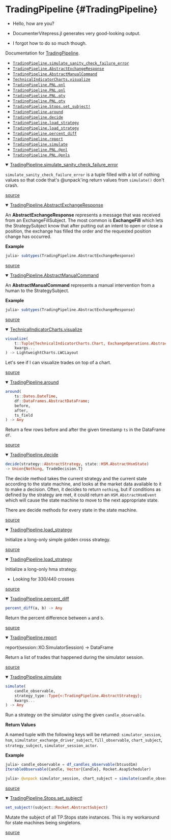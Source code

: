 


# TradingPipeline {#TradingPipeline}
- Hello, how are you?
  
- DocumenterVitepress.jl generates very good-looking output.
  
- I forgot how to do so much though.
  

Documentation for [TradingPipeline](https://github.com/g-gundam/TradingPipeline.jl).
- [`TradingPipeline.simulate_sanity_check_failure_error`](#TradingPipeline.simulate_sanity_check_failure_error)
- [`TradingPipeline.AbstractExchangeResponse`](#TradingPipeline.AbstractExchangeResponse)
- [`TradingPipeline.AbstractManualCommand`](#TradingPipeline.AbstractManualCommand)
- [`TechnicalIndicatorCharts.visualize`](#TechnicalIndicatorCharts.visualize-Tuple{Tuple{TechnicalIndicatorCharts.Chart,%20ExchangeOperations.AbstractSession}})
- [`TradingPipeline.PNL.pnl`](#TradingPipeline.PNL.pnl-Tuple{TradingPipeline.PNL.Short})
- [`TradingPipeline.PNL.pnl`](#TradingPipeline.PNL.pnl-Tuple{TradingPipeline.PNL.Long})
- [`TradingPipeline.PNL.qty`](#TradingPipeline.PNL.qty-Tuple{Contracts,%20Number})
- [`TradingPipeline.PNL.qty`](#TradingPipeline.PNL.qty-Tuple{Number,%20Number})
- [`TradingPipeline.Stops.set_subject!`](#TradingPipeline.Stops.set_subject!-Tuple{Rocket.AbstractSubject})
- [`TradingPipeline.around`](#TradingPipeline.around-Tuple{Dates.DateTime,%20DataFrames.AbstractDataFrame})
- [`TradingPipeline.decide`](#TradingPipeline.decide-Tuple{TradingPipeline.AbstractStrategy,%20TradingPipeline.MOS.Neutral})
- [`TradingPipeline.load_strategy`](#TradingPipeline.load_strategy-Tuple{Type{TradingPipeline.GoldenCrossStrategy}})
- [`TradingPipeline.load_strategy`](#TradingPipeline.load_strategy-Tuple{Type{TradingPipeline.HMAStrategy}})
- [`TradingPipeline.percent_diff`](#TradingPipeline.percent_diff-Tuple{Any,%20Any})
- [`TradingPipeline.report`](#TradingPipeline.report-Tuple{ExchangeOperations.SimulatorSession})
- [`TradingPipeline.simulate`](#TradingPipeline.simulate-Tuple{Any,%20Type{<:TradingPipeline.AbstractStrategy}})
- [`TradingPipeline.PNL.@pnl`](#TradingPipeline.PNL.@pnl-NTuple{4,%20Any})
- [`TradingPipeline.PNL.@pnls`](#TradingPipeline.PNL.@pnls-NTuple{4,%20Any})

<details class='jldocstring custom-block' open>
<summary><a id='TradingPipeline.simulate_sanity_check_failure_error' href='#TradingPipeline.simulate_sanity_check_failure_error'><span class="jlbinding">TradingPipeline.simulate_sanity_check_failure_error</span></a> <Badge type="info" class="jlObjectType jlConstant" text="Constant" /></summary>



`simulate_sanity_check_failure_error` is a tuple filled with a lot of nothing values so that code that&#39;s @unpack&#39;ing return values from `simulate()` don&#39;t crash.


<Badge type="info" class="source-link" text="source"><a href="https://github.com/g-gundam/TradingPipeline.jl/blob/55f3b0d9101e749bc99704449879caadb80ca9e7/src/pipeline.jl#L19-L21" target="_blank" rel="noreferrer">source</a></Badge>

</details>

<details class='jldocstring custom-block' open>
<summary><a id='TradingPipeline.AbstractExchangeResponse' href='#TradingPipeline.AbstractExchangeResponse'><span class="jlbinding">TradingPipeline.AbstractExchangeResponse</span></a> <Badge type="info" class="jlObjectType jlType" text="Type" /></summary>



An **AbstractExchangeResponse** represents a message that was received from an ExchangeFillSubject. The most common is **ExchangeFill** which lets the StrategySubject know that after putting out an intent to open or close a position, the exchange has filled the order and the requested position change has occurred.

**Example**

```julia
julia> subtypes(TradingPipeline.AbstractExchangeResponse)
```



<Badge type="info" class="source-link" text="source"><a href="https://github.com/g-gundam/TradingPipeline.jl/blob/55f3b0d9101e749bc99704449879caadb80ca9e7/src/rocket.jl#L47-L58" target="_blank" rel="noreferrer">source</a></Badge>

</details>

<details class='jldocstring custom-block' open>
<summary><a id='TradingPipeline.AbstractManualCommand' href='#TradingPipeline.AbstractManualCommand'><span class="jlbinding">TradingPipeline.AbstractManualCommand</span></a> <Badge type="info" class="jlObjectType jlType" text="Type" /></summary>



An **AbstractManualCommand** represents a manual intervention from a human to the StrategySubject.

**Example**

```julia
julia> subtypes(TradingPipeline.AbstractExchangeResponse)
```



<Badge type="info" class="source-link" text="source"><a href="https://github.com/g-gundam/TradingPipeline.jl/blob/55f3b0d9101e749bc99704449879caadb80ca9e7/src/rocket.jl#L66-L74" target="_blank" rel="noreferrer">source</a></Badge>

</details>

<details class='jldocstring custom-block' open>
<summary><a id='TechnicalIndicatorCharts.visualize-Tuple{Tuple{TechnicalIndicatorCharts.Chart, ExchangeOperations.AbstractSession}}' href='#TechnicalIndicatorCharts.visualize-Tuple{Tuple{TechnicalIndicatorCharts.Chart, ExchangeOperations.AbstractSession}}'><span class="jlbinding">TechnicalIndicatorCharts.visualize</span></a> <Badge type="info" class="jlObjectType jlMethod" text="Method" /></summary>



```julia
visualize(
    t::Tuple{TechnicalIndicatorCharts.Chart, ExchangeOperations.AbstractSession};
    kwargs...
) -> LightweightCharts.LWCLayout

```


Let&#39;s see if I can visualize trades on top of a chart.


<Badge type="info" class="source-link" text="source"><a href="https://github.com/g-gundam/TradingPipeline.jl/blob/55f3b0d9101e749bc99704449879caadb80ca9e7/src/report.jl#L65" target="_blank" rel="noreferrer">source</a></Badge>

</details>

<details class='jldocstring custom-block' open>
<summary><a id='TradingPipeline.around-Tuple{Dates.DateTime, DataFrames.AbstractDataFrame}' href='#TradingPipeline.around-Tuple{Dates.DateTime, DataFrames.AbstractDataFrame}'><span class="jlbinding">TradingPipeline.around</span></a> <Badge type="info" class="jlObjectType jlMethod" text="Method" /></summary>



```julia
around(
    ts::Dates.DateTime,
    df::DataFrames.AbstractDataFrame;
    before,
    after,
    ts_field
) -> Any

```


Return a few rows before and after the given timestamp `ts` in the DataFrame `df`.


<Badge type="info" class="source-link" text="source"><a href="https://github.com/g-gundam/TradingPipeline.jl/blob/55f3b0d9101e749bc99704449879caadb80ca9e7/src/explore.jl#L9" target="_blank" rel="noreferrer">source</a></Badge>

</details>

<details class='jldocstring custom-block' open>
<summary><a id='TradingPipeline.decide-Tuple{TradingPipeline.AbstractStrategy, TradingPipeline.MOS.Neutral}' href='#TradingPipeline.decide-Tuple{TradingPipeline.AbstractStrategy, TradingPipeline.MOS.Neutral}'><span class="jlbinding">TradingPipeline.decide</span></a> <Badge type="info" class="jlObjectType jlMethod" text="Method" /></summary>



```julia
decide(strategy::AbstractStrategy, state::HSM.AbstractHsmState)
-> Union{Nothing, TradeDecision.T}
```


The decide method takes the current strategy and the current state according to the state machine, and looks at the market data available to it to make a decision.  Often, it decides to return `nothing`, but if conditions as defined by the strategy are met, it could return an `HSM.AbstractHsmEvent` which will cause the state machine to move to the next appropriate state.

There are decide methods for every state in the state machine.


<Badge type="info" class="source-link" text="source"><a href="https://github.com/g-gundam/TradingPipeline.jl/blob/55f3b0d9101e749bc99704449879caadb80ca9e7/src/rocket.jl#L151-L163" target="_blank" rel="noreferrer">source</a></Badge>

</details>

<details class='jldocstring custom-block' open>
<summary><a id='TradingPipeline.load_strategy-Tuple{Type{TradingPipeline.GoldenCrossStrategy}}' href='#TradingPipeline.load_strategy-Tuple{Type{TradingPipeline.GoldenCrossStrategy}}'><span class="jlbinding">TradingPipeline.load_strategy</span></a> <Badge type="info" class="jlObjectType jlMethod" text="Method" /></summary>



Initialize a long-only simple golden cross strategy.


<Badge type="info" class="source-link" text="source"><a href="https://github.com/g-gundam/TradingPipeline.jl/blob/55f3b0d9101e749bc99704449879caadb80ca9e7/src/strategies/goldencross.jl#L26-L28" target="_blank" rel="noreferrer">source</a></Badge>

</details>

<details class='jldocstring custom-block' open>
<summary><a id='TradingPipeline.load_strategy-Tuple{Type{TradingPipeline.HMAStrategy}}' href='#TradingPipeline.load_strategy-Tuple{Type{TradingPipeline.HMAStrategy}}'><span class="jlbinding">TradingPipeline.load_strategy</span></a> <Badge type="info" class="jlObjectType jlMethod" text="Method" /></summary>



Initialize a long-only hma strategy.
- Looking for 330/440 crosses
  


<Badge type="info" class="source-link" text="source"><a href="https://github.com/g-gundam/TradingPipeline.jl/blob/55f3b0d9101e749bc99704449879caadb80ca9e7/src/strategies/hma.jl#L20-L24" target="_blank" rel="noreferrer">source</a></Badge>

</details>

<details class='jldocstring custom-block' open>
<summary><a id='TradingPipeline.percent_diff-Tuple{Any, Any}' href='#TradingPipeline.percent_diff-Tuple{Any, Any}'><span class="jlbinding">TradingPipeline.percent_diff</span></a> <Badge type="info" class="jlObjectType jlMethod" text="Method" /></summary>



```julia
percent_diff(a, b) -> Any

```


Return the percent difference between `a` and `b`.


<Badge type="info" class="source-link" text="source"><a href="https://github.com/g-gundam/TradingPipeline.jl/blob/55f3b0d9101e749bc99704449879caadb80ca9e7/src/util.jl#L3-L7" target="_blank" rel="noreferrer">source</a></Badge>

</details>

<details class='jldocstring custom-block' open>
<summary><a id='TradingPipeline.report-Tuple{ExchangeOperations.SimulatorSession}' href='#TradingPipeline.report-Tuple{ExchangeOperations.SimulatorSession}'><span class="jlbinding">TradingPipeline.report</span></a> <Badge type="info" class="jlObjectType jlMethod" text="Method" /></summary>



report(session::XO.SimulatorSession) -&gt; DataFrame

Return a list of trades that happened during the simulator session.


<Badge type="info" class="source-link" text="source"><a href="https://github.com/g-gundam/TradingPipeline.jl/blob/55f3b0d9101e749bc99704449879caadb80ca9e7/src/report.jl#L33-L37" target="_blank" rel="noreferrer">source</a></Badge>

</details>

<details class='jldocstring custom-block' open>
<summary><a id='TradingPipeline.simulate-Tuple{Any, Type{<:TradingPipeline.AbstractStrategy}}' href='#TradingPipeline.simulate-Tuple{Any, Type{<:TradingPipeline.AbstractStrategy}}'><span class="jlbinding">TradingPipeline.simulate</span></a> <Badge type="info" class="jlObjectType jlMethod" text="Method" /></summary>



```julia
simulate(
    candle_observable,
    strategy_type::Type{<:TradingPipeline.AbstractStrategy};
    kwargs...
) -> Any

```


Run a strategy on the simulator using the given `candle_observable`.

**Return Values**

A named tuple with the following keys will be returned: `simulator_session`, `hsm`, `simultator_exchange_driver_subject`, `fill_observable`, `chart_subject`, `strategy_subject`, `simulator_session_actor`.

**Example**

```julia
julia> candle_observable = df_candles_observable(btcusd1m)
IterableObservable(Candle, Vector{Candle}, Rocket.AsapScheduler)

julia> @unpack simulator_session, chart_subject = simulate(candle_observable, HMAStrategy);
```



<Badge type="info" class="source-link" text="source"><a href="https://github.com/g-gundam/TradingPipeline.jl/blob/55f3b0d9101e749bc99704449879caadb80ca9e7/src/pipeline.jl#L40" target="_blank" rel="noreferrer">source</a></Badge>

</details>

<details class='jldocstring custom-block' open>
<summary><a id='TradingPipeline.Stops.set_subject!-Tuple{Rocket.AbstractSubject}' href='#TradingPipeline.Stops.set_subject!-Tuple{Rocket.AbstractSubject}'><span class="jlbinding">TradingPipeline.Stops.set_subject!</span></a> <Badge type="info" class="jlObjectType jlMethod" text="Method" /></summary>



```julia
set_subject!(subject::Rocket.AbstractSubject)
```


Mutate the subject of all TP.Stops state instances. This is my workaround for state machines being singletons.


<Badge type="info" class="source-link" text="source"><a href="https://github.com/g-gundam/TradingPipeline.jl/blob/55f3b0d9101e749bc99704449879caadb80ca9e7/src/stops.jl#L45-L50" target="_blank" rel="noreferrer">source</a></Badge>

</details>

